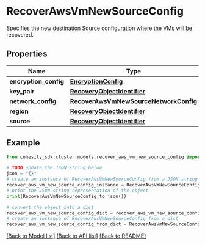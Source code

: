 # RecoverAwsVmNewSourceConfig

Specifies the new destination Source configuration where the VMs will be recovered.

## Properties

Name | Type | Description | Notes
------------ | ------------- | ------------- | -------------
**encryption_config** | [**EncryptionConfig**](EncryptionConfig.md) |  | [optional] 
**key_pair** | [**RecoveryObjectIdentifier**](RecoveryObjectIdentifier.md) |  | [optional] 
**network_config** | [**RecoverAwsVmNewSourceNetworkConfig**](RecoverAwsVmNewSourceNetworkConfig.md) |  | 
**region** | [**RecoveryObjectIdentifier**](RecoveryObjectIdentifier.md) |  | 
**source** | [**RecoveryObjectIdentifier**](RecoveryObjectIdentifier.md) |  | 

## Example

```python
from cohesity_sdk.cluster.models.recover_aws_vm_new_source_config import RecoverAwsVmNewSourceConfig

# TODO update the JSON string below
json = "{}"
# create an instance of RecoverAwsVmNewSourceConfig from a JSON string
recover_aws_vm_new_source_config_instance = RecoverAwsVmNewSourceConfig.from_json(json)
# print the JSON string representation of the object
print(RecoverAwsVmNewSourceConfig.to_json())

# convert the object into a dict
recover_aws_vm_new_source_config_dict = recover_aws_vm_new_source_config_instance.to_dict()
# create an instance of RecoverAwsVmNewSourceConfig from a dict
recover_aws_vm_new_source_config_from_dict = RecoverAwsVmNewSourceConfig.from_dict(recover_aws_vm_new_source_config_dict)
```
[[Back to Model list]](../README.md#documentation-for-models) [[Back to API list]](../README.md#documentation-for-api-endpoints) [[Back to README]](../README.md)


